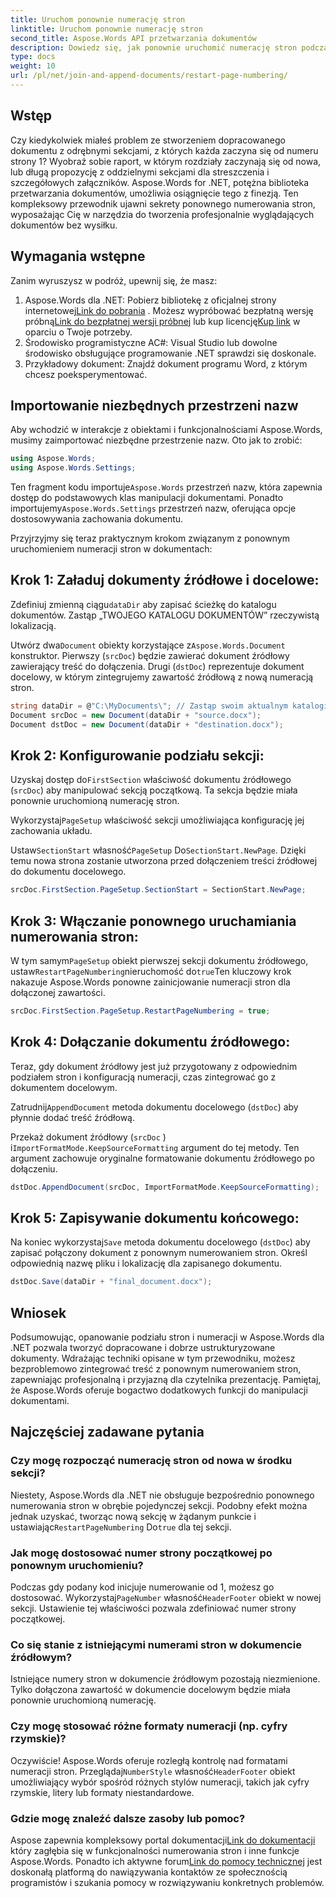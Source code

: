 ```yaml
---
title: Uruchom ponownie numerację stron
linktitle: Uruchom ponownie numerację stron
second_title: Aspose.Words API przetwarzania dokumentów
description: Dowiedz się, jak ponownie uruchomić numerację stron podczas łączenia i dopisywania dokumentów programu Word za pomocą pakietu Aspose.Words dla platformy .NET.
type: docs
weight: 10
url: /pl/net/join-and-append-documents/restart-page-numbering/
---
```

## Wstęp

Czy kiedykolwiek miałeś problem ze stworzeniem dopracowanego dokumentu z odrębnymi sekcjami, z których każda zaczyna się od numeru strony 1? Wyobraź sobie raport, w którym rozdziały zaczynają się od nowa, lub długą propozycję z oddzielnymi sekcjami dla streszczenia i szczegółowych załączników. Aspose.Words for .NET, potężna biblioteka przetwarzania dokumentów, umożliwia osiągnięcie tego z finezją. Ten kompleksowy przewodnik ujawni sekrety ponownego numerowania stron, wyposażając Cię w narzędzia do tworzenia profesjonalnie wyglądających dokumentów bez wysiłku.

## Wymagania wstępne

Zanim wyruszysz w podróż, upewnij się, że masz:

1.  Aspose.Words dla .NET: Pobierz bibliotekę z oficjalnej strony internetowej[Link do pobrania](https://releases.aspose.com/words/net/) . Możesz wypróbować bezpłatną wersję próbną[Link do bezpłatnej wersji próbnej](https://releases.aspose.com/) lub kup licencję[Kup link](https://purchase.aspose.com/buy) w oparciu o Twoje potrzeby.
2. Środowisko programistyczne AC#: Visual Studio lub dowolne środowisko obsługujące programowanie .NET sprawdzi się doskonale.
3. Przykładowy dokument: Znajdź dokument programu Word, z którym chcesz poeksperymentować.

## Importowanie niezbędnych przestrzeni nazw

Aby wchodzić w interakcje z obiektami i funkcjonalnościami Aspose.Words, musimy zaimportować niezbędne przestrzenie nazw. Oto jak to zrobić:

```csharp
using Aspose.Words;
using Aspose.Words.Settings;
```

 Ten fragment kodu importuje`Aspose.Words` przestrzeń nazw, która zapewnia dostęp do podstawowych klas manipulacji dokumentami. Ponadto importujemy`Aspose.Words.Settings` przestrzeń nazw, oferująca opcje dostosowywania zachowania dokumentu.


Przyjrzyjmy się teraz praktycznym krokom związanym z ponownym uruchomieniem numeracji stron w dokumentach:

## Krok 1: Załaduj dokumenty źródłowe i docelowe:

Zdefiniuj zmienną ciągu`dataDir` aby zapisać ścieżkę do katalogu dokumentów. Zastąp „TWOJEGO KATALOGU DOKUMENTÓW” rzeczywistą lokalizacją.

 Utwórz dwa`Document` obiekty korzystające z`Aspose.Words.Document` konstruktor. Pierwszy (`srcDoc`) będzie zawierać dokument źródłowy zawierający treść do dołączenia. Drugi (`dstDoc`) reprezentuje dokument docelowy, w którym zintegrujemy zawartość źródłową z nową numeracją stron.

```csharp
string dataDir = @"C:\MyDocuments\"; // Zastąp swoim aktualnym katalogiem
Document srcDoc = new Document(dataDir + "source.docx");
Document dstDoc = new Document(dataDir + "destination.docx");
```

## Krok 2: Konfigurowanie podziału sekcji:

 Uzyskaj dostęp do`FirstSection` właściwość dokumentu źródłowego (`srcDoc`) aby manipulować sekcją początkową. Ta sekcja będzie miała ponownie uruchomioną numerację stron.

 Wykorzystaj`PageSetup` właściwość sekcji umożliwiająca konfigurację jej zachowania układu.

 Ustaw`SectionStart` własność`PageSetup` Do`SectionStart.NewPage`. Dzięki temu nowa strona zostanie utworzona przed dołączeniem treści źródłowej do dokumentu docelowego.

```csharp
srcDoc.FirstSection.PageSetup.SectionStart = SectionStart.NewPage;
```

## Krok 3: Włączanie ponownego uruchamiania numerowania stron:

 W tym samym`PageSetup` obiekt pierwszej sekcji dokumentu źródłowego, ustaw`RestartPageNumbering`nieruchomość do`true`Ten kluczowy krok nakazuje Aspose.Words ponowne zainicjowanie numeracji stron dla dołączonej zawartości.

```csharp
srcDoc.FirstSection.PageSetup.RestartPageNumbering = true;
```

## Krok 4: Dołączanie dokumentu źródłowego:

Teraz, gdy dokument źródłowy jest już przygotowany z odpowiednim podziałem stron i konfiguracją numeracji, czas zintegrować go z dokumentem docelowym.

 Zatrudnij`AppendDocument` metoda dokumentu docelowego (`dstDoc`) aby płynnie dodać treść źródłową.

Przekaż dokument źródłowy (`srcDoc` ) i`ImportFormatMode.KeepSourceFormatting` argument do tej metody. Ten argument zachowuje oryginalne formatowanie dokumentu źródłowego po dołączeniu.

```csharp
dstDoc.AppendDocument(srcDoc, ImportFormatMode.KeepSourceFormatting);
```

## Krok 5: Zapisywanie dokumentu końcowego:

 Na koniec wykorzystaj`Save` metoda dokumentu docelowego (`dstDoc`) aby zapisać połączony dokument z ponownym numerowaniem stron. Określ odpowiednią nazwę pliku i lokalizację dla zapisanego dokumentu.

```csharp
dstDoc.Save(dataDir + "final_document.docx");
```

## Wniosek

Podsumowując, opanowanie podziału stron i numeracji w Aspose.Words dla .NET pozwala tworzyć dopracowane i dobrze ustrukturyzowane dokumenty. Wdrażając techniki opisane w tym przewodniku, możesz bezproblemowo zintegrować treść z ponownym numerowaniem stron, zapewniając profesjonalną i przyjazną dla czytelnika prezentację. Pamiętaj, że Aspose.Words oferuje bogactwo dodatkowych funkcji do manipulacji dokumentami.

## Najczęściej zadawane pytania

### Czy mogę rozpocząć numerację stron od nowa w środku sekcji?

 Niestety, Aspose.Words dla .NET nie obsługuje bezpośrednio ponownego numerowania stron w obrębie pojedynczej sekcji. Podobny efekt można jednak uzyskać, tworząc nową sekcję w żądanym punkcie i ustawiając`RestartPageNumbering` Do`true` dla tej sekcji.

### Jak mogę dostosować numer strony początkowej po ponownym uruchomieniu?

 Podczas gdy podany kod inicjuje numerowanie od 1, możesz go dostosować. Wykorzystaj`PageNumber` własność`HeaderFooter` obiekt w nowej sekcji. Ustawienie tej właściwości pozwala zdefiniować numer strony początkowej.

### Co się stanie z istniejącymi numerami stron w dokumencie źródłowym?

Istniejące numery stron w dokumencie źródłowym pozostają niezmienione. Tylko dołączona zawartość w dokumencie docelowym będzie miała ponownie uruchomioną numerację.

### Czy mogę stosować różne formaty numeracji (np. cyfry rzymskie)?

 Oczywiście! Aspose.Words oferuje rozległą kontrolę nad formatami numeracji stron. Przeglądaj`NumberStyle` własność`HeaderFooter` obiekt umożliwiający wybór spośród różnych stylów numeracji, takich jak cyfry rzymskie, litery lub formaty niestandardowe.

### Gdzie mogę znaleźć dalsze zasoby lub pomoc?

 Aspose zapewnia kompleksowy portal dokumentacji[Link do dokumentacji](https://reference.aspose.com/words/net/) który zagłębia się w funkcjonalności numerowania stron i inne funkcje Aspose.Words. Ponadto ich aktywne forum[Link do pomocy technicznej](https://forum.aspose.com/c/words/8) jest doskonałą platformą do nawiązywania kontaktów ze społecznością programistów i szukania pomocy w rozwiązywaniu konkretnych problemów.